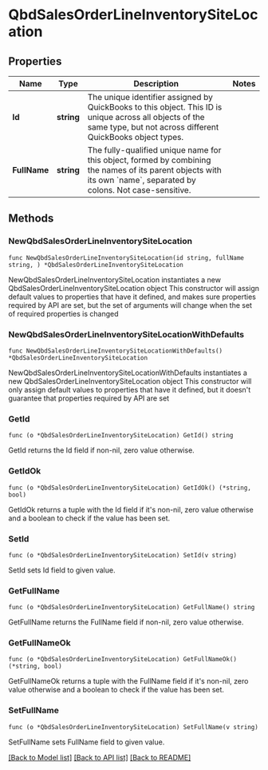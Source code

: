 # QbdSalesOrderLineInventorySiteLocation

## Properties

Name | Type | Description | Notes
------------ | ------------- | ------------- | -------------
**Id** | **string** | The unique identifier assigned by QuickBooks to this object. This ID is unique across all objects of the same type, but not across different QuickBooks object types. | 
**FullName** | **string** | The fully-qualified unique name for this object, formed by combining the names of its parent objects with its own &#x60;name&#x60;, separated by colons. Not case-sensitive. | 

## Methods

### NewQbdSalesOrderLineInventorySiteLocation

`func NewQbdSalesOrderLineInventorySiteLocation(id string, fullName string, ) *QbdSalesOrderLineInventorySiteLocation`

NewQbdSalesOrderLineInventorySiteLocation instantiates a new QbdSalesOrderLineInventorySiteLocation object
This constructor will assign default values to properties that have it defined,
and makes sure properties required by API are set, but the set of arguments
will change when the set of required properties is changed

### NewQbdSalesOrderLineInventorySiteLocationWithDefaults

`func NewQbdSalesOrderLineInventorySiteLocationWithDefaults() *QbdSalesOrderLineInventorySiteLocation`

NewQbdSalesOrderLineInventorySiteLocationWithDefaults instantiates a new QbdSalesOrderLineInventorySiteLocation object
This constructor will only assign default values to properties that have it defined,
but it doesn't guarantee that properties required by API are set

### GetId

`func (o *QbdSalesOrderLineInventorySiteLocation) GetId() string`

GetId returns the Id field if non-nil, zero value otherwise.

### GetIdOk

`func (o *QbdSalesOrderLineInventorySiteLocation) GetIdOk() (*string, bool)`

GetIdOk returns a tuple with the Id field if it's non-nil, zero value otherwise
and a boolean to check if the value has been set.

### SetId

`func (o *QbdSalesOrderLineInventorySiteLocation) SetId(v string)`

SetId sets Id field to given value.


### GetFullName

`func (o *QbdSalesOrderLineInventorySiteLocation) GetFullName() string`

GetFullName returns the FullName field if non-nil, zero value otherwise.

### GetFullNameOk

`func (o *QbdSalesOrderLineInventorySiteLocation) GetFullNameOk() (*string, bool)`

GetFullNameOk returns a tuple with the FullName field if it's non-nil, zero value otherwise
and a boolean to check if the value has been set.

### SetFullName

`func (o *QbdSalesOrderLineInventorySiteLocation) SetFullName(v string)`

SetFullName sets FullName field to given value.



[[Back to Model list]](../README.md#documentation-for-models) [[Back to API list]](../README.md#documentation-for-api-endpoints) [[Back to README]](../README.md)


